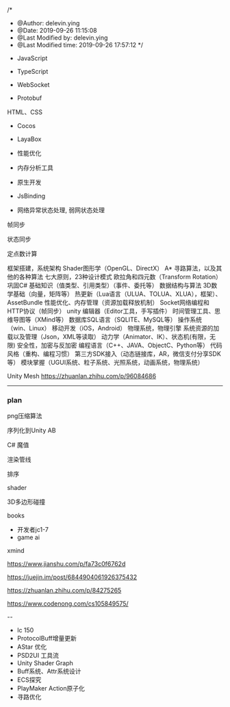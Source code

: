 /*
 * @Author: delevin.ying 
 * @Date: 2019-09-26 11:15:08 
 * @Last Modified by: delevin.ying
 * @Last Modified time: 2019-09-26 17:57:12
 */

- JavaScript

- TypeScript

- WebSocket

- Protobuf

HTML、CSS

- Cocos

- LayaBox

- 性能优化

- 内存分析工具

- 原生开发 

- JsBinding

- 网络异常状态处理, 弱网状态处理

帧同步

状态同步

定点数计算


框架搭建，系统架构
Shader图形学（OpenGL、DirectX）
A* 寻路算法，以及其他的各种算法
七大原则，23种设计模式
欧拉角和四元数（Transform Rotation）
巩固C# 基础知识（值类型、引用类型）（事件、委托等）
数据结构与算法
3D数学基础（向量，矩阵等）
热更新（Lua语言（ULUA、TOLUA、XLUA），框架）、AssetBundle
性能优化、内存管理（资源加载释放机制）
Socket网络编程和HTTP协议（帧同步）
unity 编辑器（Editor工具，手写插件）
时间管理工具、思维导图等（XMind等）
数据库SQL语言（SQLITE、MySQL等）
操作系统（win、Linux）
移动开发（iOS，Android）
物理系统，物理引擎
系统资源的加载以及管理（Json，XML等读取）
动力学（Animator、IK）、状态机(有限，无限)
安全性，加密与反加密
编程语言（C++、JAVA、ObjectC、Python等）
代码风格（重构、编程习惯）
第三方SDK接入（动态链接库，AR，微信支付分享SDK等）
模块掌握（UGUI系统、粒子系统、光照系统，动画系统，物理系统）


Unity Mesh
https://zhuanlan.zhihu.com/p/96084686



















---





### plan


png压缩算法


序列化到Unity AB


C# 魔值



渲染管线



排序



shader




3D多边形碰撞




books
- 开发者jc1-7
- game ai



xmind


https://www.jianshu.com/p/fa73c0f6762d

https://juejin.im/post/6844904061926375432

https://zhuanlan.zhihu.com/p/84275265

https://www.codenong.com/cs105849575/





--<!-- markdownlint-capture -->

- lc 150 
- ProtocolBuff增量更新
- AStar 优化
- PSD2UI 工具流
- Unity Shader Graph
- Buff系统、Attr系统设计
- ECS探究
- PlayMaker Action原子化
- 寻路优化



